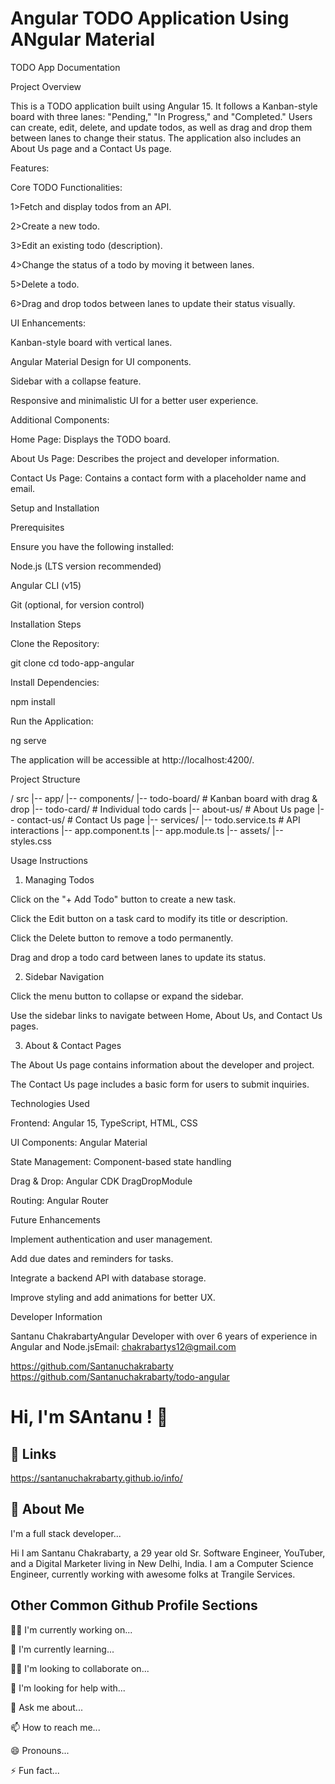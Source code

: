
# Angular TODO Application Using ANgular Material

TODO App Documentation

Project Overview

This is a TODO application built using Angular 15. It follows a Kanban-style board with three lanes: "Pending," "In Progress," and "Completed." Users can create, edit, delete, and update todos, as well as drag and drop them between lanes to change their status. The application also includes an About Us page and a Contact Us page.

Features:

Core TODO Functionalities:

1>Fetch and display todos from an API.

2>Create a new todo.

3>Edit an existing todo (description).

4>Change the status of a todo by moving it between lanes.

5>Delete a todo.

6>Drag and drop todos between lanes to update their status visually.

UI Enhancements:

Kanban-style board with vertical lanes.

Angular Material Design for UI components.

Sidebar with a collapse feature.

Responsive and minimalistic UI for a better user experience.

Additional Components:

Home Page: Displays the TODO board.

About Us Page: Describes the project and developer information.

Contact Us Page: Contains a contact form with a placeholder name and email.

Setup and Installation

Prerequisites

Ensure you have the following installed:

Node.js (LTS version recommended)

Angular CLI (v15)

Git (optional, for version control)

Installation Steps

Clone the Repository:

git clone <repository-url>
cd todo-app-angular

Install Dependencies:

npm install

Run the Application:

ng serve

The application will be accessible at http://localhost:4200/.

Project Structure

/ src
  |-- app/
      |-- components/
          |-- todo-board/  # Kanban board with drag & drop
          |-- todo-card/   # Individual todo cards
          |-- about-us/    # About Us page
          |-- contact-us/  # Contact Us page
      |-- services/
          |-- todo.service.ts # API interactions
      |-- app.component.ts
      |-- app.module.ts
  |-- assets/
  |-- styles.css

Usage Instructions

1. Managing Todos

Click on the "+ Add Todo" button to create a new task.

Click the Edit button on a task card to modify its title or description.

Click the Delete button to remove a todo permanently.

Drag and drop a todo card between lanes to update its status.

2. Sidebar Navigation

Click the menu button to collapse or expand the sidebar.

Use the sidebar links to navigate between Home, About Us, and Contact Us pages.

3. About & Contact Pages

The About Us page contains information about the developer and project.

The Contact Us page includes a basic form for users to submit inquiries.

Technologies Used

Frontend: Angular 15, TypeScript, HTML, CSS

UI Components: Angular Material

State Management: Component-based state handling

Drag & Drop: Angular CDK DragDropModule

Routing: Angular Router

Future Enhancements

Implement authentication and user management.

Add due dates and reminders for tasks.

Integrate a backend API with database storage.

Improve styling and add animations for better UX.

Developer Information

Santanu ChakrabartyAngular Developer with over 6 years of experience in Angular and Node.jsEmail: chakrabartys12@gmail.com




 https://github.com/Santanuchakrabarty
https://github.com/Santanuchakrabarty/todo-angular
# Hi, I'm SAntanu ! 👋


## 🔗 Links
https://santanuchakrabarty.github.io/info/


## 🚀 About Me
I'm a full stack developer...
   
Hi I am Santanu Chakrabarty, a 29 year old Sr. Software Engineer, YouTuber, and a Digital Marketer living in New Delhi, India. I am a Computer Science Engineer, currently working with awesome folks at Trangile Services.
## Other Common Github Profile Sections
👩‍💻 I'm currently working on...

🧠 I'm currently learning...

👯‍♀️ I'm looking to collaborate on...

🤔 I'm looking for help with...

💬 Ask me about...

📫 How to reach me...

😄 Pronouns...

⚡️ Fun fact...

